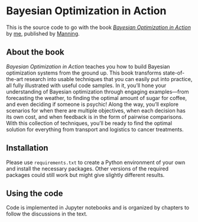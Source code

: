 # Bayesian Optimization in Action

This is the source code to go with the book [_Bayesian Optimization in Action_](https://www.manning.com/books/bayesian-optimization-in-action) by [me](https://krisnguyen135.github.io/), published by [Manning](https://www.manning.com/).

## About the book

_Bayesian Optimization in Action_ teaches you how to build Bayesian optimization systems from the ground up.
This book transforms state-of-the-art research into usable techniques that you can easily put into practice, all fully illustrated with useful code samples.
In it, you’ll hone your understanding of Bayesian optimization through engaging examples—from forecasting the weather, to finding the optimal amount of sugar for coffee, and even deciding if someone is psychic!
Along the way, you’ll explore scenarios for when there are multiple objectives, when each decision has its own cost, and when feedback is in the form of pairwise comparisons.
With this collection of techniques, you’ll be ready to find the optimal solution for everything from transport and logistics to cancer treatments.

## Installation

Please use `requirements.txt` to create a Python environment of your own and install the necessary packages.
Other versions of the required packages could still work but might give slightly different results.

## Using the code

Code is implemented in Jupyter notebooks and is organized by chapters to follow the discussions in the text.
